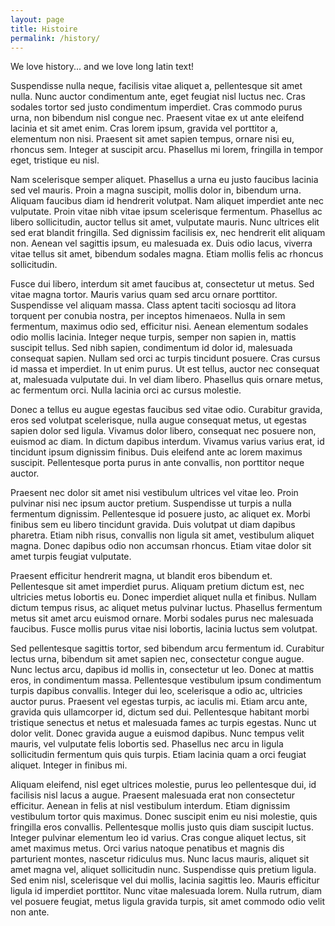 ```yaml
---
layout: page
title: Histoire
permalink: /history/
---
```


We love history... and we love long latin text!

Suspendisse nulla neque, facilisis vitae aliquet a, pellentesque sit amet nulla. Nunc auctor condimentum ante, eget feugiat nisl luctus nec. Cras sodales tortor sed justo condimentum imperdiet. Cras commodo purus urna, non bibendum nisl congue nec. Praesent vitae ex ut ante eleifend lacinia et sit amet enim. Cras lorem ipsum, gravida vel porttitor a, elementum non nisi. Praesent sit amet sapien tempus, ornare nisi eu, rhoncus sem. Integer at suscipit arcu. Phasellus mi lorem, fringilla in tempor eget, tristique eu nisl.

Nam scelerisque semper aliquet. Phasellus a urna eu justo faucibus lacinia sed vel mauris. Proin a magna suscipit, mollis dolor in, bibendum urna. Aliquam faucibus diam id hendrerit volutpat. Nam aliquet imperdiet ante nec vulputate. Proin vitae nibh vitae ipsum scelerisque fermentum. Phasellus ac libero sollicitudin, auctor tellus sit amet, vulputate mauris. Nunc ultrices elit sed erat blandit fringilla. Sed dignissim facilisis ex, nec hendrerit elit aliquam non. Aenean vel sagittis ipsum, eu malesuada ex. Duis odio lacus, viverra vitae tellus sit amet, bibendum sodales magna. Etiam mollis felis ac rhoncus sollicitudin.

Fusce dui libero, interdum sit amet faucibus at, consectetur ut metus. Sed vitae magna tortor. Mauris varius quam sed arcu ornare porttitor. Suspendisse vel aliquam massa. Class aptent taciti sociosqu ad litora torquent per conubia nostra, per inceptos himenaeos. Nulla in sem fermentum, maximus odio sed, efficitur nisi. Aenean elementum sodales odio mollis lacinia. Integer neque turpis, semper non sapien in, mattis suscipit tellus. Sed nibh sapien, condimentum id dolor id, malesuada consequat sapien. Nullam sed orci ac turpis tincidunt posuere. Cras cursus id massa et imperdiet. In ut enim purus. Ut est tellus, auctor nec consequat at, malesuada vulputate dui. In vel diam libero. Phasellus quis ornare metus, ac fermentum orci. Nulla lacinia orci ac cursus molestie.

Donec a tellus eu augue egestas faucibus sed vitae odio. Curabitur gravida, eros sed volutpat scelerisque, nulla augue consequat metus, ut egestas sapien dolor sed ligula. Vivamus dolor libero, consequat nec posuere non, euismod ac diam. In dictum dapibus interdum. Vivamus varius varius erat, id tincidunt ipsum dignissim finibus. Duis eleifend ante ac lorem maximus suscipit. Pellentesque porta purus in ante convallis, non porttitor neque auctor.

Praesent nec dolor sit amet nisi vestibulum ultrices vel vitae leo. Proin pulvinar nisi nec ipsum auctor pretium. Suspendisse ut turpis a nulla fermentum dignissim. Pellentesque id posuere justo, ac aliquet ex. Morbi finibus sem eu libero tincidunt gravida. Duis volutpat ut diam dapibus pharetra. Etiam nibh risus, convallis non ligula sit amet, vestibulum aliquet magna. Donec dapibus odio non accumsan rhoncus. Etiam vitae dolor sit amet turpis feugiat vulputate.

Praesent efficitur hendrerit magna, ut blandit eros bibendum et. Pellentesque sit amet imperdiet purus. Aliquam pretium dictum est, nec ultricies metus lobortis eu. Donec imperdiet aliquet nulla et finibus. Nullam dictum tempus risus, ac aliquet metus pulvinar luctus. Phasellus fermentum metus sit amet arcu euismod ornare. Morbi sodales purus nec malesuada faucibus. Fusce mollis purus vitae nisi lobortis, lacinia luctus sem volutpat.

Sed pellentesque sagittis tortor, sed bibendum arcu fermentum id. Curabitur lectus urna, bibendum sit amet sapien nec, consectetur congue augue. Nunc lectus arcu, dapibus id mollis in, consectetur ut leo. Donec at mattis eros, in condimentum massa. Pellentesque vestibulum ipsum condimentum turpis dapibus convallis. Integer dui leo, scelerisque a odio ac, ultricies auctor purus. Praesent vel egestas turpis, ac iaculis mi. Etiam arcu ante, gravida quis ullamcorper id, dictum sed dui. Pellentesque habitant morbi tristique senectus et netus et malesuada fames ac turpis egestas. Nunc ut dolor velit. Donec gravida augue a euismod dapibus. Nunc tempus velit mauris, vel vulputate felis lobortis sed. Phasellus nec arcu in ligula sollicitudin fermentum quis quis turpis. Etiam lacinia quam a orci feugiat aliquet. Integer in finibus mi.

Aliquam eleifend, nisl eget ultrices molestie, purus leo pellentesque dui, id facilisis nisl lacus a augue. Praesent malesuada erat non consectetur efficitur. Aenean in felis at nisl vestibulum interdum. Etiam dignissim vestibulum tortor quis maximus. Donec suscipit enim eu nisi molestie, quis fringilla eros convallis. Pellentesque mollis justo quis diam suscipit luctus. Integer pulvinar elementum leo id varius. Cras congue aliquet lectus, sit amet maximus metus. Orci varius natoque penatibus et magnis dis parturient montes, nascetur ridiculus mus. Nunc lacus mauris, aliquet sit amet magna vel, aliquet sollicitudin nunc. Suspendisse quis pretium ligula. Sed enim nisl, scelerisque vel dui mollis, lacinia sagittis leo. Mauris efficitur ligula id imperdiet porttitor. Nunc vitae malesuada lorem. Nulla rutrum, diam vel posuere feugiat, metus ligula gravida turpis, sit amet commodo odio velit non ante.
